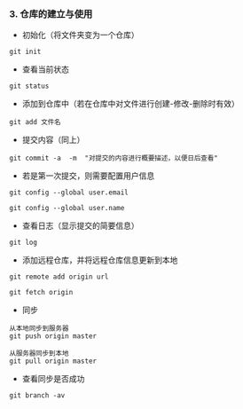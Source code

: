 ### 3. 仓库的建立与使用
- 初始化（将文件夹变为一个仓库）
```
git init
```
- 查看当前状态
```
git status
```
- 添加到仓库中（若在仓库中对文件进行创建-修改-删除时有效）
```
git add 文件名
```
- 提交内容（同上）
```
git commit -a  -m  "对提交的内容进行概要描述，以便日后查看"
```
- 若是第一次提交，则需要配置用户信息
```
git config --global user.email

git config --global user.name
```
- 查看日志（显示提交的简要信息）
```
git log
```
- 添加远程仓库，并将远程仓库信息更新到本地
```
git remote add origin url

git fetch origin 
```
- 同步
```
从本地同步到服务器
git push origin master

从服务器同步到本地
git pull origin master

```
- 查看同步是否成功
```
git branch -av
```
